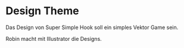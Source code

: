 # Design Theme

Das Design von Super Simple Hook soll ein simples Vektor Game sein.

Robin macht mit Illustrator die Designs.